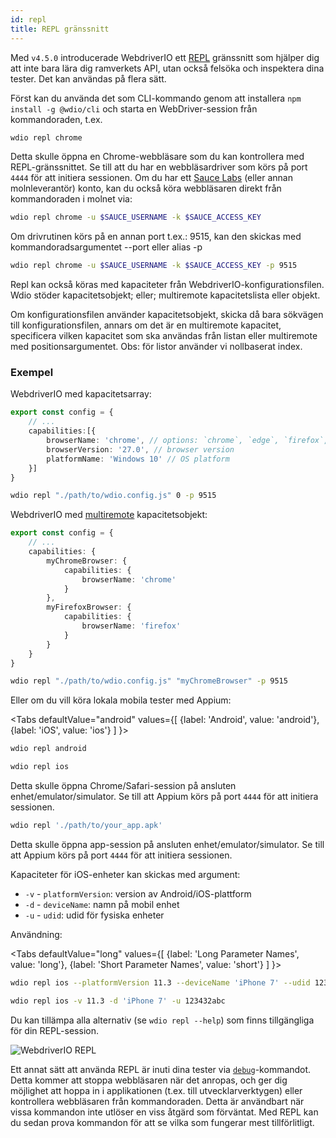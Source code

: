```yaml
---
id: repl
title: REPL gränssnitt
---
```


Med `v4.5.0` introducerade WebdriverIO ett [REPL](https://en.wikipedia.org/wiki/Read%E2%80%93eval%E2%80%93print_loop) gränssnitt som hjälper dig att inte bara lära dig ramverkets API, utan också felsöka och inspektera dina tester. Det kan användas på flera sätt.

Först kan du använda det som CLI-kommando genom att installera `npm install -g @wdio/cli` och starta en WebDriver-session från kommandoraden, t.ex.

```sh
wdio repl chrome
```

Detta skulle öppna en Chrome-webbläsare som du kan kontrollera med REPL-gränssnittet. Se till att du har en webbläsardriver som körs på port `4444` för att initiera sessionen. Om du har ett [Sauce Labs](https://saucelabs.com) (eller annan molnleverantör) konto, kan du också köra webbläsaren direkt från kommandoraden i molnet via:

```sh
wdio repl chrome -u $SAUCE_USERNAME -k $SAUCE_ACCESS_KEY
```

Om drivrutinen körs på en annan port t.ex.: 9515, kan den skickas med kommandoradsargumentet --port eller alias -p

```sh
wdio repl chrome -u $SAUCE_USERNAME -k $SAUCE_ACCESS_KEY -p 9515
```

Repl kan också köras med kapaciteter från WebdriverIO-konfigurationsfilen. Wdio stöder kapacitetsobjekt; eller; multiremote kapacitetslista eller objekt.

Om konfigurationsfilen använder kapacitetsobjekt, skicka då bara sökvägen till konfigurationsfilen, annars om det är en multiremote kapacitet, specificera vilken kapacitet som ska användas från listan eller multiremote med positionsargumentet. Obs: för listor använder vi nollbaserat index.

### Exempel

WebdriverIO med kapacitetsarray:

```ts title="wdio.conf.ts example"
export const config = {
    // ...
    capabilities:[{
        browserName: 'chrome', // options: `chrome`, `edge`, `firefox`, `safari`, `chromium`
        browserVersion: '27.0', // browser version
        platformName: 'Windows 10' // OS platform
    }]
}
```

```sh
wdio repl "./path/to/wdio.config.js" 0 -p 9515
```

WebdriverIO med [multiremote](https://webdriver.io/docs/multiremote/) kapacitetsobjekt:

```ts title="wdio.conf.ts example"
export const config = {
    // ...
    capabilities: {
        myChromeBrowser: {
            capabilities: {
                browserName: 'chrome'
            }
        },
        myFirefoxBrowser: {
            capabilities: {
                browserName: 'firefox'
            }
        }
    }
}
```

```sh
wdio repl "./path/to/wdio.config.js" "myChromeBrowser" -p 9515
```

Eller om du vill köra lokala mobila tester med Appium:

<Tabs
  defaultValue="android"
  values={[
    {label: 'Android', value: 'android'},
    {label: 'iOS', value: 'ios'}
  ]
}>
<TabItem value="android">

```sh
wdio repl android
```

</TabItem>
<TabItem value="ios">

```sh
wdio repl ios
```

</TabItem>
</Tabs>

Detta skulle öppna Chrome/Safari-session på ansluten enhet/emulator/simulator. Se till att Appium körs på port `4444` för att initiera sessionen.

```sh
wdio repl './path/to/your_app.apk'
```

Detta skulle öppna app-session på ansluten enhet/emulator/simulator. Se till att Appium körs på port `4444` för att initiera sessionen.

Kapaciteter för iOS-enheter kan skickas med argument:

* `-v`      - `platformVersion`: version av Android/iOS-plattform
* `-d`      - `deviceName`: namn på mobil enhet
* `-u`      - `udid`: udid för fysiska enheter

Användning:

<Tabs
  defaultValue="long"
  values={[
    {label: 'Long Parameter Names', value: 'long'},
    {label: 'Short Parameter Names', value: 'short'}
  ]
}>
<TabItem value="long">

```sh
wdio repl ios --platformVersion 11.3 --deviceName 'iPhone 7' --udid 123432abc
```

</TabItem>
<TabItem value="short">

```sh
wdio repl ios -v 11.3 -d 'iPhone 7' -u 123432abc
```

</TabItem>
</Tabs>

Du kan tillämpa alla alternativ (se `wdio repl --help`) som finns tillgängliga för din REPL-session.

![WebdriverIO REPL](https://webdriver.io/img/repl.gif)

Ett annat sätt att använda REPL är inuti dina tester via [`debug`](/docs/api/browser/debug)-kommandot. Detta kommer att stoppa webbläsaren när det anropas, och ger dig möjlighet att hoppa in i applikationen (t.ex. till utvecklarverktygen) eller kontrollera webbläsaren från kommandoraden. Detta är användbart när vissa kommandon inte utlöser en viss åtgärd som förväntat. Med REPL kan du sedan prova kommandon för att se vilka som fungerar mest tillförlitligt.
